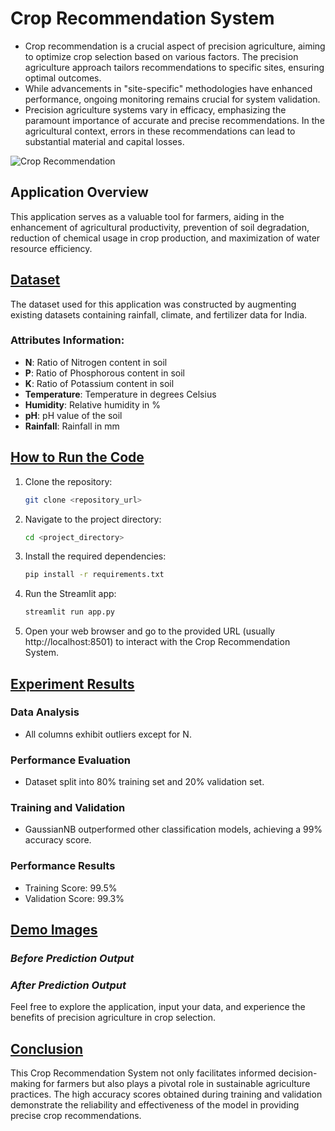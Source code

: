 # Crop Recommendation System

- Crop recommendation is a crucial aspect of precision agriculture, aiming to optimize crop selection based on various factors. The precision agriculture approach tailors recommendations to specific sites, ensuring optimal outcomes.
- While advancements in "site-specific" methodologies have enhanced performance, ongoing monitoring remains crucial for system validation.
- Precision agriculture systems vary in efficacy, emphasizing the paramount importance of accurate and precise recommendations. In the agricultural context, errors in these recommendations can lead to substantial material and capital losses.

![Crop Recommendation](https://www.opendei.eu/wp-content/uploads/2020/11/img-Yanewn0ORWCx4Jlm-w800.jpg)

## Application Overview

This application serves as a valuable tool for farmers, aiding in the enhancement of agricultural productivity, prevention of soil degradation, reduction of chemical usage in crop production, and maximization of water resource efficiency.

## [Dataset](#)

The dataset used for this application was constructed by augmenting existing datasets containing rainfall, climate, and fertilizer data for India.

### Attributes Information:

- **N**: Ratio of Nitrogen content in soil
- **P**: Ratio of Phosphorous content in soil
- **K**: Ratio of Potassium content in soil
- **Temperature**: Temperature in degrees Celsius
- **Humidity**: Relative humidity in %
- **pH**: pH value of the soil
- **Rainfall**: Rainfall in mm

## [How to Run the Code](#)

1. Clone the repository:

    ```bash
    git clone <repository_url>
    ```

2. Navigate to the project directory:

    ```bash
    cd <project_directory>
    ```

3. Install the required dependencies:

    ```bash
    pip install -r requirements.txt
    ```

4. Run the Streamlit app:

    ```bash
    streamlit run app.py
    ```

5. Open your web browser and go to the provided URL (usually http://localhost:8501) to interact with the Crop Recommendation System.


## [Experiment Results](#)

### Data Analysis
- All columns exhibit outliers except for N.

### Performance Evaluation
- Dataset split into 80% training set and 20% validation set.

### Training and Validation
- GaussianNB outperformed other classification models, achieving a 99% accuracy score.

### Performance Results
- Training Score: 99.5%
- Validation Score: 99.3%

## [Demo Images](#)

### _Before Prediction Output_


### _After Prediction Output_

Feel free to explore the application, input your data, and experience the benefits of precision agriculture in crop selection.

## [Conclusion](#)

This Crop Recommendation System not only facilitates informed decision-making for farmers but also plays a pivotal role in sustainable agriculture practices. The high accuracy scores obtained during training and validation demonstrate the reliability and effectiveness of the model in providing precise crop recommendations.
